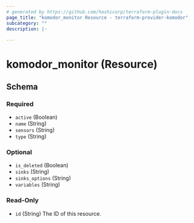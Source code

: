 ```yaml
---
# generated by https://github.com/hashicorp/terraform-plugin-docs
page_title: "komodor_monitor Resource - terraform-provider-komodor"
subcategory: ""
description: |-
  
---
```


# komodor_monitor (Resource)





<!-- schema generated by tfplugindocs -->
## Schema

### Required

- `active` (Boolean)
- `name` (String)
- `sensors` (String)
- `type` (String)

### Optional

- `is_deleted` (Boolean)
- `sinks` (String)
- `sinks_options` (String)
- `variables` (String)

### Read-Only

- `id` (String) The ID of this resource.


